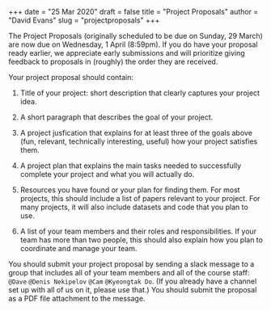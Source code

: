 +++
date = "25 Mar 2020"
draft = false
title = "Project Proposals"
author = "David Evans"
slug = "projectproposals"
+++

The Project Proposals (originally scheduled to be due on Sunday, 29
March) are now due on Wednesday, 1 April (8:59pm). If you do have your
proposal ready earlier, we appreciate early submissions and will
prioritize giving feedback to proposals in (roughly) the order they
are received.

Your project proposal should contain:

1. Title of your project: short description that clearly captures your
project idea.

2. A short paragraph that describes the goal of your project.

3. A project jusfication that explains for at least three of the goals
above (fun, relevant, technically interesting, useful) how your
project satisfies them.

4. A project plan that explains the main tasks needed to successfully
complete your project and what you will actually do.

5. Resources you have found or your plan for finding them. For most
projects, this should include a list of papers relevant to your
project. For many projects, it will also include datasets and code
that you plan to use.
 
6. A list of your team members and their roles and
responsibilities. If your team has more than two people, this should
also explain how you plan to coordinate and manage your team.

You should submit your project proposal by sending a slack message to
a group that includes all of your team members and all of the course
staff: <code>@Dave</code> <code>@Denis Nekipelov</code>
<code>@Cam</code> <code>@Kyeongtak Do</code>. (If you already have a
channel set up with all of us on it, please use that.)  You should
submit the proposal as a PDF file attachment to the message.
